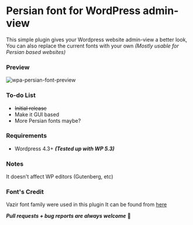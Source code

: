 # Persian font for WordPress admin-view
This simple plugin gives your Wordpress website admin-view a better look,
You can also replace the current fonts with your own
*(Mostly usable for Persian based websites)*

### Preview
![wpa-persian-font-preview](http://s6.picofile.com/file/8389288042/preview.png)

### To-do List
- ~~Initial release~~
- Make it GUI based
- More Persian fonts maybe?

### Requirements
- Wordpress 4.3+
***(Tested up with WP 5.3)***

### Notes
It doesn't affect WP editors (Gutenberg, etc)

### Font's Credit
Vazir font family were used in this plugin
It can be found from [here](https://github.com/rastikerdar/vazir-font)

***Pull requests + bug reports are always welcome*** :wave:
